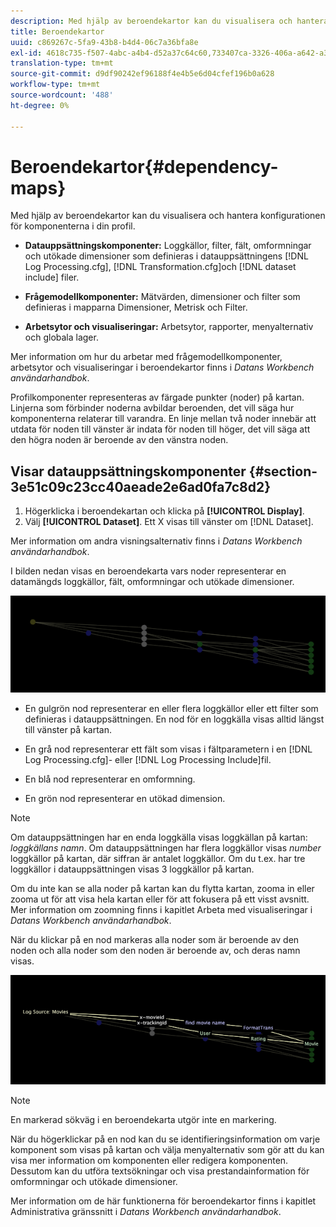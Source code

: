 ```yaml
---
description: Med hjälp av beroendekartor kan du visualisera och hantera konfigurationen för komponenterna i din profil.
title: Beroendekartor
uuid: c869267c-5fa9-43b8-b4d4-06c7a36bfa8e
exl-id: 4618c735-f507-4abc-a4b4-d52a37c64c60,733407ca-3326-406a-a642-a3ea3d3f6b8b
translation-type: tm+mt
source-git-commit: d9df90242ef96188f4e4b5e6d04cfef196b0a628
workflow-type: tm+mt
source-wordcount: '488'
ht-degree: 0%

---
```


# Beroendekartor{#dependency-maps}

Med hjälp av beroendekartor kan du visualisera och hantera konfigurationen för komponenterna i din profil.

* **Datauppsättningskomponenter:** Loggkällor, filter, fält, omformningar och utökade dimensioner som definieras i datauppsättningens  [!DNL Log Processing.cfg],  [!DNL Transformation.cfg]och  [!DNL dataset include] filer.

* **Frågemodellkomponenter:** Mätvärden, dimensioner och filter som definieras i mapparna Dimensioner, Metrisk och Filter.
* **Arbetsytor och visualiseringar:** Arbetsytor, rapporter, menyalternativ och globala lager.

Mer information om hur du arbetar med frågemodellkomponenter, arbetsytor och visualiseringar i beroendekartor finns i *Datans Workbench användarhandbok*.

Profilkomponenter representeras av färgade punkter (noder) på kartan. Linjerna som förbinder noderna avbildar beroenden, det vill säga hur komponenterna relaterar till varandra. En linje mellan två noder innebär att utdata för noden till vänster är indata för noden till höger, det vill säga att den högra noden är beroende av den vänstra noden.

## Visar datauppsättningskomponenter {#section-3e51c09c23cc40aeade2e6ad0fa7c8d2}

1. Högerklicka i beroendekartan och klicka på **[!UICONTROL Display]**.
1. Välj **[!UICONTROL Dataset]**. Ett X visas till vänster om [!DNL Dataset].

Mer information om andra visningsalternativ finns i *Datans Workbench användarhandbok*.

I bilden nedan visas en beroendekarta vars noder representerar en datamängds loggkällor, fält, omformningar och utökade dimensioner.

![](assets/vis_DependencyMap.png)

* En gulgrön nod representerar en eller flera loggkällor eller ett filter som definieras i datauppsättningen. En nod för en loggkälla visas alltid längst till vänster på kartan.
* En grå nod representerar ett fält som visas i fältparametern i en [!DNL Log Processing.cfg]- eller [!DNL Log Processing Include]fil.

* En blå nod representerar en omformning.
* En grön nod representerar en utökad dimension.

>[!NOTE]
>
>Om datauppsättningen har en enda loggkälla visas loggkällan på kartan: *loggkällans namn*. Om datauppsättningen har flera loggkällor visas *number* loggkällor på kartan, där siffran är antalet loggkällor. Om du t.ex. har tre loggkällor i datauppsättningen visas 3 loggkällor på kartan.

Om du inte kan se alla noder på kartan kan du flytta kartan, zooma in eller zooma ut för att visa hela kartan eller för att fokusera på ett visst avsnitt. Mer information om zoomning finns i kapitlet Arbeta med visualiseringar i *Datans Workbench användarhandbok*.

När du klickar på en nod markeras alla noder som är beroende av den noden och alla noder som den noden är beroende av, och deras namn visas.

![](assets/vis_DependencyMap_HighlightedPath.png)

>[!NOTE]
>
>En markerad sökväg i en beroendekarta utgör inte en markering.

När du högerklickar på en nod kan du se identifieringsinformation om varje komponent som visas på kartan och välja menyalternativ som gör att du kan visa mer information om komponenten eller redigera komponenten. Dessutom kan du utföra textsökningar och visa prestandainformation för omformningar och utökade dimensioner.

Mer information om de här funktionerna för beroendekartor finns i kapitlet Administrativa gränssnitt i *Datans Workbench användarhandbok*.
